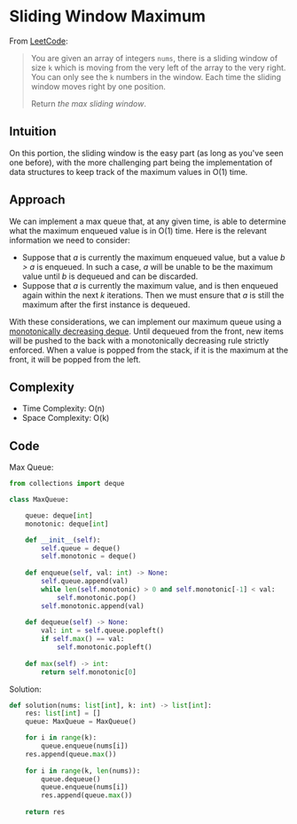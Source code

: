 # Sliding Window Maximum

From [LeetCode](https://leetcode.com/problems/sliding-window-maximum/):

> You are given an array of integers `nums`, there is a sliding window of size `k` which is moving from the very left of the array to the very right. You can only see the `k` numbers in the window. Each time the sliding window moves right by one position.
> 
> Return *the max sliding window*.

## Intuition

On this portion, the sliding window is the easy part (as long as you've seen one before), with the more challenging part being the implementation of data structures to keep track of the maximum values in O(1) time.

## Approach

We can implement a max queue that, at any given time, is able to determine what the maximum enqueued value is in O(1) time. Here is the relevant information we need to consider:

* Suppose that *a* is currently the maximum enqueued value, but a value *b > a* is enqueued. In such a case, *a* will be unable to be the maximum value until *b* is dequeued and can be discarded.
* Suppose that *a* is currently the maximum value, and is then enqueued again within the next *k* iterations. Then we must ensure that *a* is still the maximum after the first instance is dequeued.

With these considerations, we can implement our maximum queue using a [monotonically decreasing deque](../guide/2b-Stack.md). Until dequeued from the front, new items will be pushed to the back with a monotonically decreasing rule strictly enforced. When a value is popped from the stack, if it is the maximum at the front, it will be popped from the left.

## Complexity

- Time Complexity: O(n)
- Space Complexity: O(k)

## Code

Max Queue:

```python
from collections import deque

class MaxQueue:

    queue: deque[int]
    monotonic: deque[int]

    def __init__(self):
        self.queue = deque()
        self.monotonic = deque()
    
    def enqueue(self, val: int) -> None:
        self.queue.append(val)
        while len(self.monotonic) > 0 and self.monotonic[-1] < val:
            self.monotonic.pop()
        self.monotonic.append(val)
    
    def dequeue(self) -> None:
        val: int = self.queue.popleft()
        if self.max() == val:
            self.monotonic.popleft()
    
    def max(self) -> int:
        return self.monotonic[0]
```

Solution:

```python
def solution(nums: list[int], k: int) -> list[int]:
    res: list[int] = []
    queue: MaxQueue = MaxQueue()

    for i in range(k):
        queue.enqueue(nums[i])
    res.append(queue.max())
    
    for i in range(k, len(nums)):
        queue.dequeue()
        queue.enqueue(nums[i])
        res.append(queue.max())
    
    return res
```
